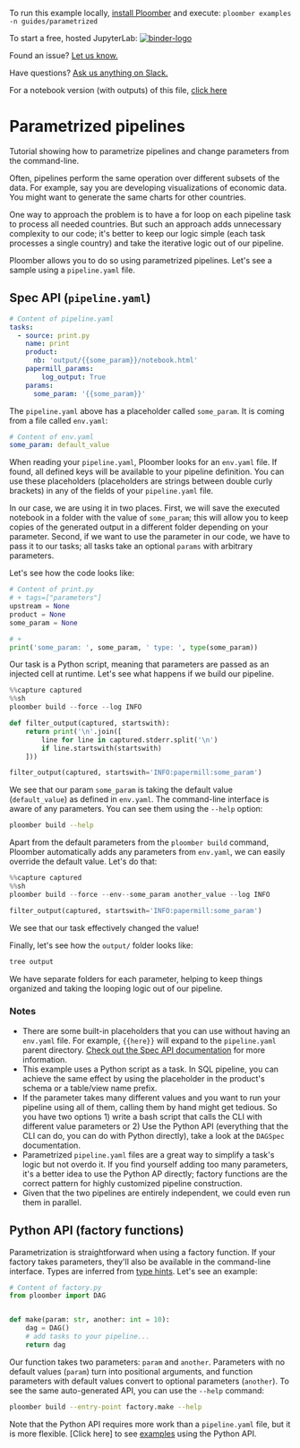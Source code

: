 <!-- start header -->
To run this example locally, [install Ploomber](https://docs.ploomber.io/en/latest/get-started/install.html) and execute: `ploomber examples -n guides/parametrized`

To start a free, hosted JupyterLab: [![binder-logo](https://mybinder.org/badge_logo.svg)](https://mybinder.org/v2/gh/ploomber/binder-env/main?urlpath=git-pull%3Frepo%3Dhttps%253A%252F%252Fgithub.com%252Fploomber%252Fprojects%26urlpath%3Dlab%252Ftree%252Fprojects%252Fguides/parametrized%252FREADME.ipynb%26branch%3Dmaster)

Found an issue? [Let us know.](https://github.com/ploomber/projects/issues/new?title=guides/parametrized%20issue)

Have questions? [Ask us anything on Slack.](https://ploomber.io/community/)

For a notebook version (with outputs) of this file, [click here](https://github.com/ploomber/projects/blob/master/guides/parametrized/README.ipynb)
<!-- end header -->



# Parametrized pipelines

<!-- start description -->
Tutorial showing how to parametrize pipelines and change parameters from the command-line.
<!-- end description -->

Often, pipelines perform the same operation over different subsets of the data. For example, say you are developing visualizations of economic data. You might want to generate the same charts for other countries. 

One way to approach the problem is to have a for loop on each pipeline task to process all needed countries. But such an approach adds unnecessary complexity to our code; it's better to keep our logic simple (each task processes a single country) and take the iterative logic out of our pipeline.

Ploomber allows you to do so using parametrized pipelines. Let's see a sample using a `pipeline.yaml` file.

## Spec API (``pipeline.yaml``)


<!-- #md -->
```yaml
# Content of pipeline.yaml
tasks:
  - source: print.py
    name: print
    product:
      nb: 'output/{{some_param}}/notebook.html'
    papermill_params:
        log_output: True
    params:
      some_param: '{{some_param}}'
```
<!-- #endmd -->

The `pipeline.yaml` above has a placeholder called `some_param`. It is coming from a file called `env.yaml`:

<!-- #md -->
```yaml
# Content of env.yaml
some_param: default_value
```
<!-- #endmd -->

When reading your `pipeline.yaml`, Ploomber looks for an `env.yaml` file. If found, all defined keys will be available to your pipeline definition. You can use these placeholders (placeholders are strings between double curly brackets) in any of the fields of your `pipeline.yaml` file.

In our case, we are using it in two places. First, we will save the executed notebook in a folder with the value of `some_param`; this will allow you to keep copies of the generated output in a different folder depending on your parameter. Second, if we want to use the parameter in our code, we have to pass it to our tasks; all tasks take an optional `params` with arbitrary parameters.

Let's see how the code looks like:

<!-- #md -->
```python
# Content of print.py
# + tags=["parameters"]
upstream = None
product = None
some_param = None

# +
print('some_param: ', some_param, ' type: ', type(some_param))

```
<!-- #endmd -->

Our task is a Python script, meaning that parameters are passed as an injected cell at runtime. Let's see what happens if we build our pipeline.

```python
%%capture captured
%%sh
ploomber build --force --log INFO
```

```python
def filter_output(captured, startswith):
    return print('\n'.join([
        line for line in captured.stderr.split('\n')
        if line.startswith(startswith)
    ]))

filter_output(captured, startswith='INFO:papermill:some_param')
```

We see that our param `some_param` is taking the default value (`default_value`) as defined in `env.yaml`. The command-line interface is aware of any parameters. You can see them using the `--help` option:

```sh
ploomber build --help
```

Apart from the default parameters from the `ploomber build` command, Ploomber automatically adds any parameters from `env.yaml`, we can easily override the default value. Let's do that:

```python
%%capture captured
%%sh
ploomber build --force --env--some_param another_value --log INFO
```

```python
filter_output(captured, startswith='INFO:papermill:some_param')
```

We see that our task effectively changed the value!

Finally, let's see how the `output/` folder looks like:

```sh
tree output
```

<!-- #region -->

We have separate folders for each parameter, helping to keep things organized and taking the looping logic out of our pipeline.


### Notes

* There are some built-in placeholders that you can use without having an `env.yaml` file. For example, `{{here}}` will expand to the `pipeline.yaml` parent directory. [Check out the Spec API documentation](https://docs.ploomber.io/en/latest/api/spec.html#default-placeholders) for more information.
* This example uses a Python script as a task. In SQL pipeline, you can achieve the same effect by using the placeholder in the product's schema or a table/view name prefix.
* If the parameter takes many different values and you want to run your pipeline using all of them, calling them by hand might get tedious. So you have two options 1) write a  bash script that calls the CLI with different value parameters or 2) Use the Python API (everything that the CLI can do, you can do with Python directly), take a look at the `DAGSpec` documentation.
* Parametrized `pipeline.yaml` files are a great way to simplify a task's logic but not overdo it. If you find yourself adding too many parameters, it's a better idea to use the Python AP directly; factory functions are the correct pattern for highly customized pipeline construction.
* Given that the two pipelines are entirely independent, we could even run them in parallel.


## Python API (factory functions)

Parametrization is straightforward when using a factory function. If your
factory takes parameters, they'll also be available in the command-line interface. Types are inferred from [type hints](https://docs.python.org/3/library/typing.html). Let's see an example:
<!-- #endregion -->

<!-- #md -->
```python
# Content of factory.py
from ploomber import DAG


def make(param: str, another: int = 10):
    dag = DAG()
    # add tasks to your pipeline...
    return dag

```
<!-- #endmd -->

Our function takes two parameters: `param` and `another`. Parameters with no default values (`param`) turn into positional arguments, and function parameters with default values convert
to optional parameters (`another`). To see the same auto-generated API, you can use the `--help` command:

```sh
ploomber build --entry-point factory.make --help
```

Note that the Python API requires more work than a `pipeline.yaml` file, but it is more flexible. [Click here] to see [examples](https://github.com/ploomber/projects/tree/master/python-api-examples) using the Python API.